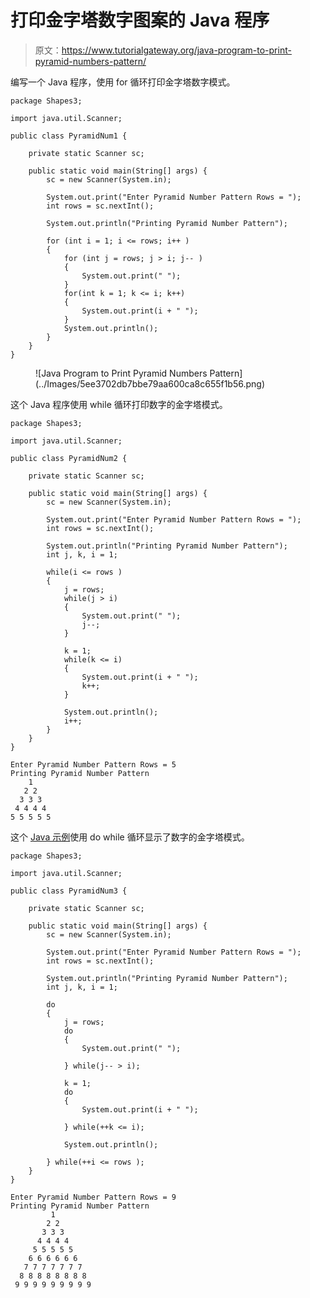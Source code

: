 # 打印金字塔数字图案的 Java 程序

> 原文：<https://www.tutorialgateway.org/java-program-to-print-pyramid-numbers-pattern/>

编写一个 Java 程序，使用 for 循环打印金字塔数字模式。

```
package Shapes3;

import java.util.Scanner;

public class PyramidNum1 {

	private static Scanner sc;

	public static void main(String[] args) {
		sc = new Scanner(System.in);

		System.out.print("Enter Pyramid Number Pattern Rows = ");
		int rows = sc.nextInt();

		System.out.println("Printing Pyramid Number Pattern");

		for (int i = 1; i <= rows; i++ ) 
		{
			for (int j = rows; j > i; j-- ) 
			{
				System.out.print(" ");
			}
			for(int k = 1; k <= i; k++) 
			{
				System.out.print(i + " ");
			}
			System.out.println();
		}
	}
}
```

<figure class="wp-block-image size-large">![Java Program to Print Pyramid Numbers Pattern](../Images/5ee3702db7bbe79aa600ca8c655f1b56.png)</figure>

这个 Java 程序使用 while 循环打印数字的金字塔模式。

```
package Shapes3;

import java.util.Scanner;

public class PyramidNum2 {

	private static Scanner sc;

	public static void main(String[] args) {
		sc = new Scanner(System.in);

		System.out.print("Enter Pyramid Number Pattern Rows = ");
		int rows = sc.nextInt();

		System.out.println("Printing Pyramid Number Pattern");
		int j, k, i = 1; 

		while(i <= rows ) 
		{
			j = rows;
			while(j > i) 
			{
				System.out.print(" ");
				j--;
			}

			k = 1; 
			while(k <= i) 
			{
				System.out.print(i + " ");
				k++;
			}

			System.out.println();
			i++;
		}
	}
}
```

```
Enter Pyramid Number Pattern Rows = 5
Printing Pyramid Number Pattern
    1 
   2 2 
  3 3 3 
 4 4 4 4 
5 5 5 5 5 
```

这个 [Java 示例](https://www.tutorialgateway.org/learn-java-programs/)使用 do while 循环显示了数字的金字塔模式。

```
package Shapes3;

import java.util.Scanner;

public class PyramidNum3 {

	private static Scanner sc;

	public static void main(String[] args) {
		sc = new Scanner(System.in);

		System.out.print("Enter Pyramid Number Pattern Rows = ");
		int rows = sc.nextInt();

		System.out.println("Printing Pyramid Number Pattern");
		int j, k, i = 1; 

		do
		{
			j = rows;
			do 
			{
				System.out.print(" ");

			} while(j-- > i);

			k = 1; 
			do
			{
				System.out.print(i + " ");

			} while(++k <= i);

			System.out.println();

		} while(++i <= rows );
	}
}
```

```
Enter Pyramid Number Pattern Rows = 9
Printing Pyramid Number Pattern
         1 
        2 2 
       3 3 3 
      4 4 4 4 
     5 5 5 5 5 
    6 6 6 6 6 6 
   7 7 7 7 7 7 7 
  8 8 8 8 8 8 8 8 
 9 9 9 9 9 9 9 9 9 
```
